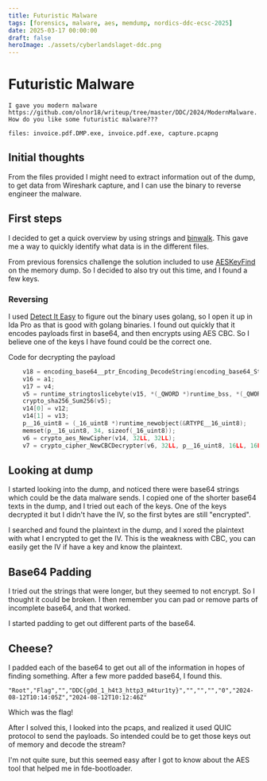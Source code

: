 ```yaml
---
title: Futuristic Malware
tags: [forensics, malware, aes, memdump, nordics-ddc-ecsc-2025]
date: 2025-03-17 00:00:00
draft: false
heroImage: ./assets/cyberlandslaget-ddc.png
---
```


# Futuristic Malware

<style>
.basis-1\/5{flex-basis: 5% !important;}
.max-w-prose{max-width: 100ch !important;}
.prose{max-width: 100ch !important;}
</style>

```
I gave you modern malware https://github.com/olnor18/writeup/tree/master/DDC/2024/ModernMalware.
How do you like some futuristic malware???

files: invoice.pdf.DMP.exe, invoice.pdf.exe, capture.pcapng
```

## Initial thoughts

From the files provided I might need to extract information out of the dump, to get data from Wireshark capture, and I can use the binary to reverse engineer the malware.

## First steps
I decided to get a quick overview by using strings and [binwalk](https://github.com/ReFirmLabs/binwalk). This gave me a way to quickly identify what data is in the different files.

From previous forensics challenge the solution included to use [AESKeyFind](https://github.com/makomk/aeskeyfind) on the memory dump. So I decided to also try out this time, and I found a few keys.

### Reversing

I used [Detect It Easy](https://github.com/horsicq/Detect-It-Easy) to figure out the binary uses golang, so I open it up in Ida Pro as that is good with golang binaries. I found out quickly that it encodes payloads first in base64, and then encrypts using AES CBC. So I believe one of the keys I have found could be the correct one.

Code for decrypting the payload
```go
    v18 = encoding_base64__ptr_Encoding_DecodeString(encoding_base64_StdEncoding, a1, a2);
    v16 = a1;
    v17 = v4;
    v5 = runtime_stringtoslicebyte(v15, *(_QWORD *)runtime_bss, *(_QWORD *)(runtime_bss + 8));
    crypto_sha256_Sum256(v5);
    v14[0] = v12;
    v14[1] = v13;
    p__16_uint8 = (_16_uint8 *)runtime_newobject(&RTYPE__16_uint8);
    memset(p__16_uint8, 34, sizeof(_16_uint8));
    v6 = crypto_aes_NewCipher(v14, 32LL, 32LL);
    v7 = crypto_cipher_NewCBCDecrypter(v6, 32LL, p__16_uint8, 16LL, 16LL);
```

## Looking at dump 
I started looking into the dump, and noticed there were base64 strings which could be the data malware sends.  I copied one of the shorter base64 texts in the dump, and I tried out each of the keys. One of the keys decrypted it but I didn't have the IV, so the first bytes are still "encrypted". 

I searched and found the plaintext in the dump, and I xored the plaintext with what I encrypted to get the IV. This is the weakness with CBC, you can easily get the IV if have a key and know the plaintext. 

## Base64 Padding
I tried out the strings that were longer, but they seemed to not encrypt. So I thought it could be broken. I then remember you can pad or remove parts of incomplete base64, and that worked.

I started padding to get out different parts of the base64.

## Cheese?
I padded each of the base64 to get out all of the information in hopes of finding something. 
After a few more padded base64, I found this.

```
"Root","Flag","","DDC{g0d_1_h4t3_http3_m4tur1ty}","","","","0","2024-08-12T10:14:05Z","2024-08-12T10:12:46Z"
```

Which was the flag!

After I solved this, I looked into the pcaps, and realized it used QUIC protocol to send the payloads. So intended could be to get those keys out of memory and decode the stream?

I'm not quite sure, but this seemed easy after I got to know about the AES tool that helped me in fde-bootloader. 
